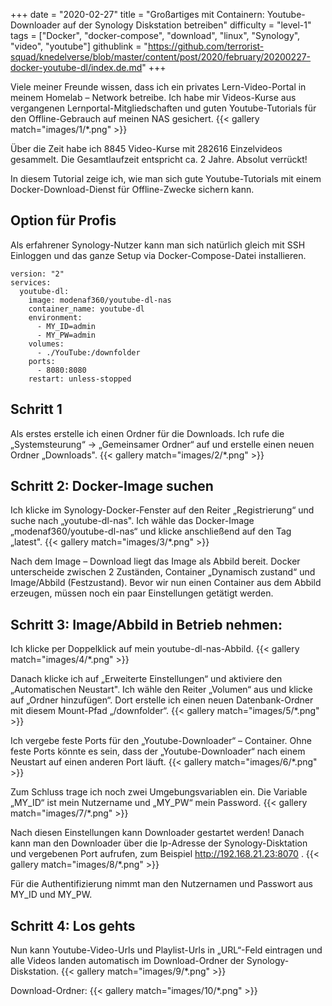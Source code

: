 +++
date = "2020-02-27"
title = "Großartiges mit Containern: Youtube-Downloader auf der Synology Diskstation betreiben"
difficulty = "level-1"
tags = ["Docker", "docker-compose", "download", "linux", "Synology", "video", "youtube"]
githublink = "https://github.com/terrorist-squad/knedelverse/blob/master/content/post/2020/february/20200227-docker-youtube-dl/index.de.md"
+++

Viele meiner Freunde wissen, dass ich ein privates Lern-Video-Portal in meinem Homelab – Network betreibe. Ich habe mir Videos-Kurse aus vergangenen Lernportal-Mitgliedschaften und guten Youtube-Tutorials für den Offline-Gebrauch auf meinen NAS gesichert.
{{< gallery match="images/1/*.png" >}}

Über die Zeit habe ich 8845 Video-Kurse mit 282616 Einzelvideos gesammelt. Die Gesamtlaufzeit entspricht ca. 2 Jahre. Absolut verrückt!

In diesem Tutorial zeige ich, wie man sich gute Youtube-Tutorials mit einem Docker-Download-Dienst für Offline-Zwecke sichern kann.

## Option für Profis
Als erfahrener Synology-Nutzer kann man sich natürlich gleich mit SSH Einloggen und das ganze Setup via Docker-Compose-Datei installieren.
```
version: "2"
services:
  youtube-dl:
    image: modenaf360/youtube-dl-nas
    container_name: youtube-dl
    environment:
      - MY_ID=admin
      - MY_PW=admin
    volumes:
      - ./YouTube:/downfolder
    ports:
      - 8080:8080
    restart: unless-stopped
```

## Schritt 1
Als erstes erstelle ich einen Ordner für die Downloads. Ich rufe die „Systemsteurung“ -> „Gemeinsamer Ordner“ auf und erstelle einen neuen Ordner „Downloads".
{{< gallery match="images/2/*.png" >}}

## Schritt 2: Docker-Image suchen
Ich klicke im Synology-Docker-Fenster auf den Reiter „Registrierung“ und suche nach „youtube-dl-nas". Ich wähle das Docker-Image „modenaf360/youtube-dl-nas“ und klicke anschließend auf den Tag „latest".
{{< gallery match="images/3/*.png" >}}

Nach dem Image – Download liegt das Image als Abbild bereit. Docker unterscheide zwischen 2 Zuständen, Container „Dynamisch zustand“ und Image/Abbild (Festzustand). Bevor wir nun einen Container aus dem Abbild erzeugen, müssen noch ein paar Einstellungen getätigt werden.

## Schritt 3: Image/Abbild in Betrieb nehmen:
Ich klicke per Doppelklick  auf mein youtube-dl-nas-Abbild. 
{{< gallery match="images/4/*.png" >}}

Danach klicke ich auf „Erweiterte Einstellungen“ und aktiviere den „Automatischen Neustart". Ich wähle den Reiter „Volumen“ aus und klicke auf „Ordner hinzufügen“. Dort erstelle ich einen neuen Datenbank-Ordner mit diesem Mount-Pfad „/downfolder“.
{{< gallery match="images/5/*.png" >}}

Ich vergebe feste Ports für den „Youtube-Downloader“ – Container. Ohne feste Ports könnte es sein, dass der „Youtube-Downloader“ nach einem Neustart auf einen anderen Port läuft.
{{< gallery match="images/6/*.png" >}}

Zum Schluss trage ich noch zwei Umgebungsvariablen ein. Die Variable „MY_ID“ ist mein Nutzername und „MY_PW“ mein Password.
{{< gallery match="images/7/*.png" >}}

Nach diesen Einstellungen kann Downloader gestartet werden! Danach kann man den Downloader über die Ip-Adresse der Synology-Disktation und vergebenen Port aufrufen, zum Beispiel http://192.168.21.23:8070 . 
{{< gallery match="images/8/*.png" >}}

Für die Authentifizierung nimmt man den Nutzernamen und Passwort aus MY_ID und MY_PW.

## Schritt 4: Los gehts
Nun kann Youtube-Video-Urls und Playlist-Urls in „URL“-Feld eintragen und alle Videos landen automatisch im Download-Ordner der Synology-Diskstation.
{{< gallery match="images/9/*.png" >}}

Download-Ordner:
{{< gallery match="images/10/*.png" >}}